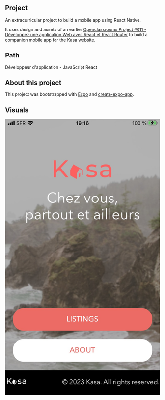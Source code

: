 ## Project

An extracurricular project to build a mobile app using React Native.

It uses design and assets of an earlier [Openclassrooms Project #011 - Développez une application Web avec React et React Router](https://github.com/kidereo/oc-p011) to build a companion mobile app for the Kasa website.

## Path

Développeur d'application - JavaScript React

## About this project

This project was bootstrapped with [Expo](https://expo.dev) and [create-expo-app](https://docs.expo.dev/get-started/create-a-new-app/).

## Visuals

![Welcome Screen](./app/assets/welcome-screen.jpeg "Welcome Screen")
